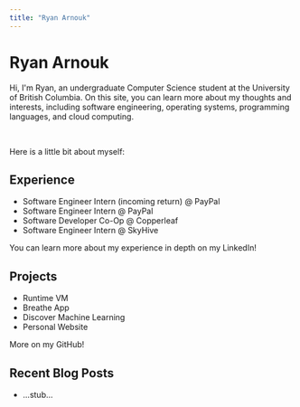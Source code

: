 ```yaml
---
title: "Ryan Arnouk"
---
```


# Ryan Arnouk


Hi, I'm Ryan, an undergraduate Computer Science student at the University of British Columbia. On this site, you can learn more about my thoughts and interests, including software engineering, operating systems, programming languages, and cloud computing.

<br/>

Here is a little bit about myself:

## Experience
- Software Engineer Intern (incoming return) @ PayPal
- Software Engineer Intern @ PayPal
- Software Developer Co-Op @ Copperleaf
- Software Engineer Intern @ SkyHive

You can learn more about my experience in depth on my LinkedIn!

## Projects
- Runtime VM
- Breathe App
- Discover Machine Learning
- Personal Website

More on my GitHub!

## Recent Blog Posts
- ...stub...
